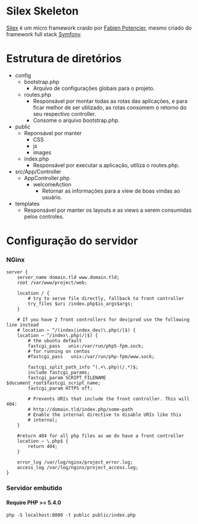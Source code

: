 # Silex Skeleton
[Silex](silex.sensiolabs.org) é um micro framework craido por [Fabien Potencier](https://github.com/fabpot), mesmo criado do framework full stack [Symfony](https://symfony.com/).

# Estrutura de diretórios

* config
    *  bootstrap.php
        *  Arquivo de configurações globais para o projeto.
    *  routes.php
        *  Responsável por montar todas as rotas das aplicações, e para ficar melhor de ser utilizado, as rotas consomem o retorno do seu respectivo controller.
        *  Consome o arquivo bootstrap.php.
* public 
    * Reponsável por manter 
        * CSS
        * js
        * images
    * index.php
        * Responsável por executar a aplicação, utiliza o routes.php.
* src/App/Controller
    * AppController.php
        * welcomeAction
            * Retornar as informações para a view de boas vindas ao usuário.
* templates
    * Responsável por manter os layouts e as views a serem consumidas pelos controles.

# Configuração do servidor

### NGinx

```
server {
    server_name domain.tld www.domain.tld;
    root /var/www/project/web;

    location / {
        # try to serve file directly, fallback to front controller
        try_files $uri /index.php$is_args$args;
    }

    # If you have 2 front controllers for dev|prod use the following line instead
    # location ~ ^/(index|index_dev)\.php(/|$) {
    location ~ ^/index\.php(/|$) {
        # the ubuntu default
        fastcgi_pass   unix:/var/run/php5-fpm.sock;
        # for running on centos
        #fastcgi_pass   unix:/var/run/php-fpm/www.sock;

        fastcgi_split_path_info ^(.+\.php)(/.*)$;
        include fastcgi_params;
        fastcgi_param SCRIPT_FILENAME $document_root$fastcgi_script_name;
        fastcgi_param HTTPS off;

        # Prevents URIs that include the front controller. This will 404:
        # http://domain.tld/index.php/some-path
        # Enable the internal directive to disable URIs like this
        # internal;
    }

    #return 404 for all php files as we do have a front controller
    location ~ \.php$ {
        return 404;
    }

    error_log /var/log/nginx/project_error.log;
    access_log /var/log/nginx/project_access.log;
}
```

### Servidor embutido

#### Require PHP >= 5.4.0

```
php -S localhost:8080 -t public public/index.php
```

